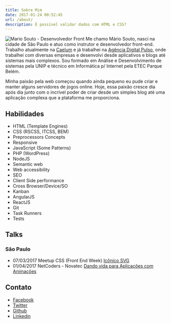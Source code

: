 ```yaml
---
title: Sobre Mim
date: 2017-01-24 00:52:45
url: /about/
description: É possível validar dados com HTML e CSS?
---
```

![Mario Souto - Desenvolvedor Front](https://mariosouto.com/assets/img/mario-souto-blog-author.jpg)
Me chamo Mário Souto, nasci na cidade de São Paulo e atuo como instrutor e desenvolvedor front-end. Trabalho atualmente na [Caelum](https://www.caelum.com.br/) e já trabalhei na [Agência Digital Pulso](http://www.agenciapulso.com.br/), onde trabalhei com diversas empresas e desenvolvi desde aplicativos e blogs até sistemas mais complexos. Sou formado em Análise e Desenvolvimento de sistemas pela UNIP e técnico em Informática p/ Internet pela ETEC Parque Belém.

Minha paixão pela web começou quando ainda pequeno eu pude criar e manter alguns servidores de jogos online. Hoje, essa paixão cresce dia após dia junto com o incrível poder de criar desde um simples blog até uma aplicação complexa que a plataforma me proporciona.

## Habilidades

* HTML (Template Engines)
* CSS (RSCSS, ITCSS, BEM)
* Preprocessors Concepts
* Responsive
* JavaScript (Some Patterns)
* PHP (WordPress)
* NodeJS
* Semantic web
* Web accessibility
* SEO
* Client Side performance
* Cross Browser/Device/SO
* Kanban
* AngularJS
* ReactJS
* Git
* Task Runners
* Tests

## Talks

### São Paulo

* 07/03/2017 Meetup CSS (Front End Week) [Icônico SVG](https://mariosouto.com/slides-meetup-css-front-end-week)
* 01/04/2017 NetCoders - Novatec [Dando vida para Aplicações com Animações](https://mariosouto.com/dando-vida-aplicacoes-com-animacoes/)
 
## Contato

* [Facebook](https://facebook.com/omariosouto)
* [Twitter](https://twitter.com/omariosouto)
* [Github](https://github.com/omariosouto)
* [Linkedin](https://www.linkedin.com/in/omariosouto)
